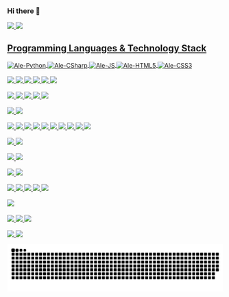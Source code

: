 ### Hi there 👋

<!--
- 🔭 I’m currently working on ...
- 🌱 I’m currently learning ...
- 👯 I’m looking to collaborate on ...
- 🤔 I’m looking for help with ...
- 💬 Ask me about ...
- 📫 How to reach me: ...
- 😄 Pronouns: ...
- ⚡ Fun fact: ...
-->

<div>
 <a href="https://github.com/alexandrerussi">
 <img height="180em" src="https://github-readme-stats.vercel.app/api?username=alexandrerussi&show_icons=true&theme=dark&include_all_commits=true&count_private=true"/>
 <img height="180em" src="https://github-readme-stats.vercel.app/api/top-langs/?username=alexandrerussi&layout=compact&langs_count=6&theme=dark"/>
</div>

 
## Programming Languages & Technology Stack
 
<div style="display: inline_block">
 <img align="center" alt="Ale-Python" height="30" width="40" src="https://cdn.jsdelivr.net/gh/devicons/devicon/icons/python/python-original.svg">
 <img align="center" alt="Ale-CSharp" height="30" width="40" src="https://cdn.jsdelivr.net/gh/devicons/devicon/icons/csharp/csharp-original.svg">
 <img align="center" alt="Ale-JS" height="30" width="40" src="https://cdn.jsdelivr.net/gh/devicons/devicon/icons/javascript/javascript-original.svg">
 <img align="center" alt="Ale-HTML5" height="30" width="40" src="https://cdn.jsdelivr.net/gh/devicons/devicon/icons/html5/html5-original.svg">
 <img align="center" alt="Ale-CSS3" height="30" width="40" src="https://cdn.jsdelivr.net/gh/devicons/devicon/icons/css3/css3-original.svg">
</div>
 
<div style="display: inline_block"><br>
 <img src="https://img.shields.io/badge/Numpy-777BB4?style=for-the-badge&logo=numpy&logoColor=white" >
 <img src="https://img.shields.io/badge/Pandas-2C2D72?style=for-the-badge&logo=pandas&logoColor=white" >
 <img src="https://img.shields.io/badge/OpenCV-27338e?style=for-the-badge&logo=OpenCV&logoColor=white" >
 <img src="https://img.shields.io/badge/Jupyter-F37626.svg?&style=for-the-badge&logo=Jupyter&logoColor=white">
 <img src="https://img.shields.io/badge/conda-342B029.svg?&style=for-the-badge&logo=anaconda&logoColor=white">
 <img src="https://img.shields.io/badge/TensorFlow-FF6F00?style=for-the-badge&logo=TensorFlow&logoColor=white" >
 
 
</div>

<div style="display: inline_block"><br>
 <img src="https://img.shields.io/badge/Git-F05032?style=for-the-badge&logo=git&logoColor=white">
 
<img src="https://img.shields.io/badge/Microsoft%20SQL%20Sever-CC2927?style=for-the-badge&logo=microsoft%20sql%20server&logoColor=white" >
 <img src="https://img.shields.io/badge/MySQL-00000F?style=for-the-badge&logo=mysql&logoColor=white" >
 <img src="https://img.shields.io/badge/firebase-ffca28?style=for-the-badge&logo=firebase&logoColor=black">
 
 <img src="https://img.shields.io/badge/Postman-FF6C37?style=for-the-badge&logo=Postman&logoColor=white">
 
 
</div>

<div style="display: inline_block"><br>
 <img src="https://img.shields.io/badge/Flutter-02569B?style=for-the-badge&logo=flutter&logoColor=white" >
 <img src="https://img.shields.io/badge/Ionic-3880FF?style=for-the-badge&logo=ionic&logoColor=white" >
</div>

<div style="display: inline_block"><br>

 
  <img src="https://img.shields.io/badge/Node.js-339933?style=for-the-badge&logo=nodedotjs&logoColor=white" >
 <img src="https://img.shields.io/badge/npm-CB3837?style=for-the-badge&logo=npm&logoColor=white" >
 <img src="https://img.shields.io/badge/.NET-512BD4?style=for-the-badge&logo=dotnet&logoColor=white" >
 <img src="https://img.shields.io/badge/NuGet-004880?style=for-the-badge&logo=nuget&logoColor=white" >
 <img src="https://img.shields.io/badge/Angular-DD0031?style=for-the-badge&logo=angular&logoColor=white">
 
 <img src="https://img.shields.io/badge/jQuery-0769AD?style=for-the-badge&logo=jquery&logoColor=white">
 
 <img src="https://img.shields.io/badge/Bootstrap-563D7C?style=for-the-badge&logo=bootstrap&logoColor=whit">
 
 <img src="https://img.shields.io/badge/Sass-CC6699?style=for-the-badge&logo=sass&logoColor=white">
 
 <img src="https://img.shields.io/badge/Chart.js-FF6384?style=for-the-badge&logo=chartdotjs&logoColor=white">
 
 <img src="https://img.shields.io/badge/-materialize--css-ff69b4?style=for-the-badge&logo=materialize--css&logoColor=white">
</div>
 
 <div style="display: inline_block"><br>
<img src="https://img.shields.io/badge/Arduino-00979D?style=for-the-badge&logo=Arduino&logoColor=white">
  
  <img src="https://img.shields.io/badge/Raspberry%20Pi-A22846?style=for-the-badge&logo=Raspberry%20Pi&logoColor=white">
 
  
</div>
 
 <div style="display: inline_block"><br>
  <img src="https://img.shields.io/badge/Unity-100000?style=for-the-badge&logo=unity&logoColor=white">

  <img src="https://img.shields.io/badge/-Unreal%20Engine-313131?style=for-the-badge&logo=unreal-engine&logoColor=white">
  
</div>
 
<div style="display: inline_block"><br>
 <img src="https://img.shields.io/badge/Google_Cloud-4285F4?style=for-the-badge&logo=google-cloud&logoColor=white">

 <img src="https://img.shields.io/badge/microsoft%20azure-0089D6?style=for-the-badge&logo=microsoft-azure&logoColor=white">
 
</div>


<div style="display: inline_block"><br>
 <img src="https://img.shields.io/badge/Visual_Studio_Code-0078D4?style=for-the-badge&logo=visual%20studio%20code&logoColor=white">

 <img src="https://img.shields.io/badge/Visual_Studio-5C2D91?style=for-the-badge&logo=visual%20studio&logoColor=white">
 
 <img src="https://img.shields.io/badge/Arduino_IDE-00979D?style=for-the-badge&logo=arduino&logoColor=white">
 
 <img src="https://img.shields.io/badge/PyCharm-000000.svg?&style=for-the-badge&logo=PyCharm&logoColor=white">
 
 <img src="https://img.shields.io/badge/Colab-F9AB00?style=for-the-badge&logo=googlecolab&color=525252">
 
</div>

<div style="display: inline_block"><br>
 <img src="https://img.shields.io/badge/Google_Play-414141?style=for-the-badge&logo=google-play&logoColor=white">

</div>
 
<div style="display: inline_block"><br>
 <img src="https://img.shields.io/badge/Microsoft_Office-D83B01?style=for-the-badge&logo=microsoft-office&logoColor=white">

 <img src="https://img.shields.io/badge/Trello-0052CC?style=for-the-badge&logo=trello&logoColor=white">
 
 <img src="https://img.shields.io/badge/Overleaf-47A141?style=for-the-badge&logo=Overleaf&logoColor=white">
 
</div>

<div style="display: inline_block"><br>
 <img src="https://img.shields.io/badge/Adobe%20Photoshop-31A8FF?style=for-the-badge&logo=Adobe%20Photoshop&logoColor=black">

 <img src="https://img.shields.io/badge/Canva-%2300C4CC.svg?&style=for-the-badge&logo=Canva&logoColor=white">
 
</div>
 

 ![Snake animation](https://github.com/alexandrerussi/alexandrerussi/blob/output/github-contribution-grid-snake.svg)
